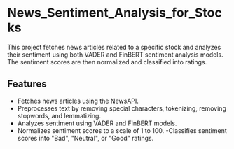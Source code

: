 # News_Sentiment_Analysis_for_Stocks

This project fetches news articles related to a specific stock and analyzes their sentiment using both VADER and FinBERT sentiment analysis models. The sentiment scores are then normalized and classified into ratings.

## Features

- Fetches news articles using the NewsAPI.
- Preprocesses text by removing special characters, tokenizing, removing stopwords, and lemmatizing.
- Analyzes sentiment using VADER and FinBERT models.
- Normalizes sentiment scores to a scale of 1 to 100.
-Classifies sentiment scores into "Bad", "Neutral", or "Good" ratings.
